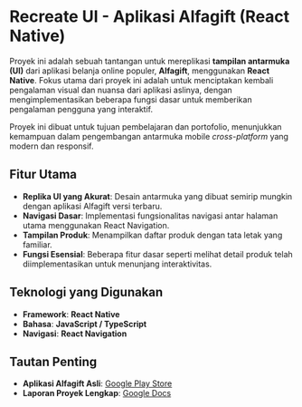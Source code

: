 # Recreate UI - Aplikasi Alfagift (React Native)
Proyek ini adalah sebuah tantangan untuk mereplikasi **tampilan antarmuka (UI)** dari aplikasi belanja online populer, **Alfagift**, menggunakan **React Native**. Fokus utama dari proyek ini adalah untuk menciptakan kembali pengalaman visual dan nuansa dari aplikasi aslinya, dengan mengimplementasikan beberapa fungsi dasar untuk memberikan pengalaman pengguna yang interaktif.

Proyek ini dibuat untuk tujuan pembelajaran dan portofolio, menunjukkan kemampuan dalam pengembangan antarmuka mobile *cross-platform* yang modern dan responsif.

## Fitur Utama
- **Replika UI yang Akurat**: Desain antarmuka yang dibuat semirip mungkin dengan aplikasi Alfagift versi terbaru.
- **Navigasi Dasar**: Implementasi fungsionalitas navigasi antar halaman utama menggunakan React Navigation.
- **Tampilan Produk**: Menampilkan daftar produk dengan tata letak yang familiar.
- **Fungsi Esensial**: Beberapa fitur dasar seperti melihat detail produk telah diimplementasikan untuk menunjang interaktivitas.

## Teknologi yang Digunakan
- **Framework**: **React Native**
- **Bahasa**: **JavaScript / TypeScript**
- **Navigasi**: **React Navigation**

## Tautan Penting
-   **Aplikasi Alfagift Asli**: [Google Play Store](https://play.google.com/store/apps/details?id=com.alfamart.alfagift)
-   **Laporan Proyek Lengkap**: [Google Docs](https://docs.google.com/document/d/1B_QCtuJ5pRk7ecPh2SWC8szKEDsehQTu0M8HjleM8V0/edit?usp=sharing)
